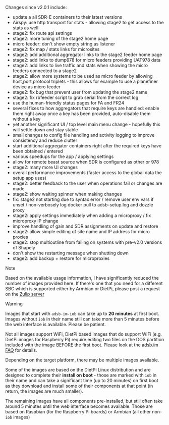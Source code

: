 Changes since v2.0.1 include:
- update a all SDR-E containers to their latest versions
- Airspy: use http transport for stats - allowing stage2 to get access to the stats as well
- stage2: fix route api settings
- stage2: more tuning of the stage2 home page
- micro feeder: don't show empty string as listener
- stage2: fix map / stats links for microsites
- stage2: add additional aggregator links to the stage2 feeder home page
- stage2: add links to dump978 for micro feeders providing UAT978 data
- stage2: add links to live traffic and stats when showing the micro feeders connected to a stage2
- stage2: allow more systems to be used as micro feeder by allowing host,port,protocol triplets - this allows for example to use a planefiner device as micro feeder
- stage2: fix bug that prevent user from updating the stage2 name
- stage2: fix rbfeeder script to grab serial from the correct log
- use the human-friendly status pages for FA and FR24
- several fixes to how aggregators that require keys are handled: enable them right away once a key has been provided, auto-disable them without a key
- yet another significant UI / top level main menu change - hopefully this will settle down and stay stable
- small changes to config file handling and activity logging to improve consistency and reduce clutter
- start additional aggregator containers right after the required keys have been obtained / entered
- various speedups for the app / applying settings
- allow for remote beast source when SDR is configured as other or 978
- stage2: many more UI changes
- overall performance improvements (faster access to the global data the setup app uses)
- stage2: better feedback to the user when operations fail or changes are made
- stage2: show waiting spinner when making changes
- fix: stage2 not starting due to syntax error / remove user env vars if unset / non-verbosely log docker pull to adsb-setup.log and dozzle proxy
- stage2: apply settings immediately when adding a microproxy / fix microproxy IP change
- improve handling of gain and SDR assignments on update and restore
- stage2: allow simple editing of site name and IP address for micro proxies
- stage2: stop multioutline from failing on systems with pre-v2.0 versions of Shapely
- don't show the restarting message when shutting down
- stage2: add backup + restore for microproxies

> [!NOTE]
> Based on the available usage information, I have significantly reduced the number of images provided here. If there's one that you need for a different SBC which is supported either by Armbian or DietPi, please post a request on the [Zulip server](https://adsblol.zulipchat.com/#narrow/stream/391168-adsb-feeder-image)

> [!WARNING]
> Images that start with `adsb-im-iob` can take up to **20 minutes** at first boot. Images without `iob` in their name still can take more than 5 minutes before the web interface is available. Please be patient.
>
> Not all images support WiFi, DietPi based images that do support WiFi (e.g. DietPi images for Raspberry Pi) require editing two files on the DOS partition included with the image BEFORE the first boot. Please look at the [adsb.im FAQ](https://adsb.im/faq) for details.

Depending on the target platform, there may be multiple images available.

Some of the images are based on the DietPi Linux distribution and are designed to complete their **install on boot** - those are marked with `iob` in their name and can take a significant time (up to 20 minutes) on first boot as they download and install some of their components at that point (in return, the images are much smaller).

The remaining images have all components pre-installed, but still often take around 5 minutes until the web interface becomes available. Those are based on Raspbian (for the Raspberry Pi boards) or Armbian (all other non-`iob` images)



